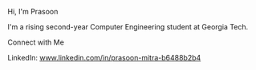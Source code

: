 Hi, I'm Prasoon

I'm a rising second-year Computer Engineering student at Georgia Tech.

Connect with Me

LinkedIn: www.linkedin.com/in/prasoon-mitra-b6488b2b4


